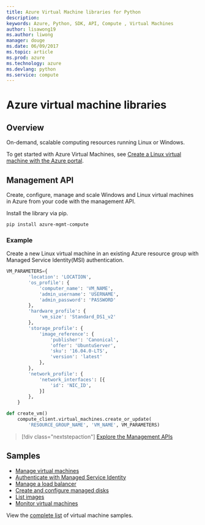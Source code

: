 ```yaml
---
title: Azure Virtual Machine libraries for Python
description: 
keywords: Azure, Python, SDK, API, Compute , Virtual Machines
author: lisawong19
ms.author: liwong
manager: douge
ms.date: 06/09/2017
ms.topic: article
ms.prod: azure
ms.technology: azure
ms.devlang: python
ms.service: compute
---
```


# Azure virtual machine libraries

## Overview

On-demand, scalable computing resources running Linux or Windows.

To get started with Azure Virtual Machines, see [Create a Linux virtual machine with the Azure portal](/azure/virtual-machines/linux/quick-create-portal).

## Management API

Create, configure, manage and scale Windows and Linux virtual machines in Azure from your code with the management API.

Install the library via pip.

```bash
pip install azure-mgmt-compute 
```   

### Example

Create a new Linux virtual machine in an existing Azure resource group with Managed Service Identity(MSI) authentication.

```python
VM_PARAMETERS={
        'location': 'LOCATION',
        'os_profile': {
            'computer_name': 'VM_NAME',
            'admin_username': 'USERNAME',
            'admin_password': 'PASSWORD'
        },
        'hardware_profile': {
            'vm_size': 'Standard_DS1_v2'
        },
        'storage_profile': {
            'image_reference': {
                'publisher': 'Canonical',
                'offer': 'UbuntuServer',
                'sku': '16.04.0-LTS',
                'version': 'latest'
            },
        },
        'network_profile': {
            'network_interfaces': [{
                'id': 'NIC_ID',
            }]
        },
    }

def create_vm()
    compute_client.virtual_machines.create_or_update(
        'RESOURCE_GROUP_NAME', 'VM_NAME', VM_PARAMETERS)
```

> [!div class="nextstepaction"]
> [Explore the Management APIs](/python/api/overview/azure/virtualmachines/managementlibrary)

## Samples

* [Manage virtual machines][1]
* [Authenticate with Managed Service Identity][2]
* [Manage a load balancer][3]
* [Create and configure managed disks][4]
* [List images][5] 
* [Monitor virtual machines][6]

View the [complete list](https://azure.microsoft.com/resources/samples/?platform=python&term=virtual-machines) of virtual machine samples.

[1]: https://azure.microsoft.com/resources/samples/virtual-machines-python-manage/
[2]: https://github.com/Azure-Samples/resource-manager-python-manage-resources-with-msi
[3]: https://azure.microsoft.com/resources/samples/network-python-manage-loadbalancer
[4]: ../docs-ref-conceptual/python-sdk-azure-samples-managed-disks.md
[5]: ../docs-ref-conceptual/python-sdk-azure-samples-list-images.md
[6]: ../docs-ref-conceptual/python-sdk-azure-samples-monitor-vms.md